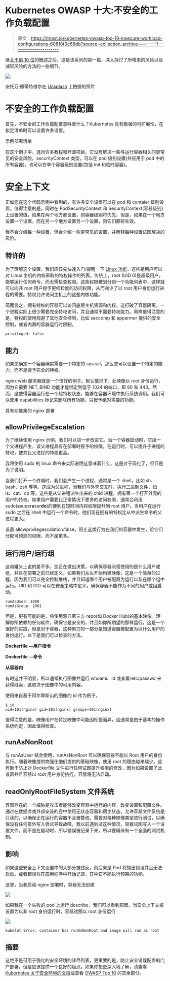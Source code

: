 # Kubernetes OWASP 十大:不安全的工作负载配置

> 原文：<https://itnext.io/kubernetes-owasp-top-10-insecure-workload-configurations-60818f0c68db?source=collection_archive---------1----------------------->

继[关于前 10 位](https://medium.com/@scotta01/kubernetes-owasp-top-10-intro-73943be7add2)的概述之后，这是该系列的第一篇，深入探讨了所带来的风险以及减轻风险的方法的一些细节。

![](img/e31f343053c79f6a71dbc64b431f7f7b.png)

安托万·佩蒂特维尔在 [Unsplash](https://unsplash.com?utm_source=medium&utm_medium=referral) 上拍摄的照片

# 不安全的工作负载配置

首先，不安全的工作负载配置意味着什么？Kubernetes 具有极强的可扩展性，在拟定清单时可以设置许多设置。

示例部署清单

在这个例子中，连同许多教程和开源项目，它没有解决一些与运行容器相关的更常见的安全风险。securityContext 类型，可以在 pod 级别设置(并应用于 pod 中的所有容器)，也可以在单个容器级别设置(包括 Init 和临时容器)。

# 安全上下文

正如您在这个代码示例中看到的，有许多安全设置可以在 pod 和 contaier 级别设置。值得注意的是，同时在 PodSecurityContext 和 SecurityContext(容器级别)上设置的值，如果在两个地方都设置，则容器级别将优先，但是，如果在一个地方设置一个设置，而在另一个地方设置另一个设置，则它们都将生效。

我不会介绍每一种设置，但会介绍一些更常见的设置，并解释每种设置试图解决的风险。

## 特许的

为了理解这个设置，我们应该先快速入门/提醒一下 [Linux 功能](https://man7.org/linux/man-pages/man7/capabilities.7.html)。这些是用户可以对 Linux 主机的内核采取的特权操作的列表。传统上，root (UID 0)是超级用户，能够运行任何命令，而无需检查权限。这些权限被划分到一个功能列表中，这样就可以向非 root 用户授予更细粒度的访问权限，从而减少了以 root 用户身份运行进程的需要。特权允许访问主机上的这些内核功能。

简而言之，拥有特权的容器可以访问底层主机资源和内核，这打破了容器隔离。一个进程实际上很少需要完全特权访问，并且通常不需要特权能力。同样值得注意的是，特权的使用规避了其他安全控制，比如 seccomp 和 apparmor 提供的安全控制，或者内置的容器运行时限制。

```
privileged: false
```

## 能力

如果您确定一个容器确实需要一个特定的 syscall，那么您可以设置一个特定的能力，而不是授予完全的特权。

nginx web 服务器就是一个很好的例子。默认情况下，此映像以 root 身份运行，因为它需要 NET_BIND 功能才能绑定到低于 1024 的端口，即 80 和 443。然而，这使得容器运行在一个超特权状态，能够在容器环境中执行系统调用。我们可以使用 capabilities 标记来删除所有功能，只授予绝对需要的功能。

具有功能集的 nginx 部署

## allowPrivilegeEscalation

为了继续使用 nginx 示例，我们可以进一步改进它。当一个容器启动时，它由一个父进程产生，该父进程具有在部署时授予的权限。在运行时，可以提升子进程的特权，使其比父进程的特权更高。

我将使用 sudo 的 linux 命令来实际说明这意味着什么，这是过于简化了，但只是为了说明。

当我们打开一个终端时，我们会产生一个进程，通常是一个 shell，比如 sh、bash、zsh 等等。这成为父进程，当我们与外壳交互时，执行二进制文件，如 ls、cat、cp 等。这些是从父进程派生出来的 chid 进程，拥有第一个打开外壳的用户的特权。如果用户需要比正常情况下更多的访问权限，通常会利用 sudo(**s**super**u**ser**do**)的便利在短时间内将权限提升到 root 用户。当用户在运行 sudo 之后在 shell 中运行一个命令时，他们现在拥有的特权比从中派生命令的父进程更大。

设置 allowprivilegescalation:false，阻止这类行为在我们的容器中发生，给它们分配可预测的权限，而不是更多。

## **运行用户/运行组**

这和罐头上说的差不多。您正在做出决策，以确保容器流程使用的是什么用户或组，并且在部署之前已经定义。如果我们从头开始构建映像，这是一个简单的过程，因为我们可以完全控制堆栈，并且知道哪个用户被配置为运行以及在哪个组中运行。UID 和 GID 可以在安全策略中定义，确保容器不能作为不同的用户或组启动。

```
runAsUser: 1000
runAsGroup: 1001
```

但是，更有可能的是，将使用源自第三方 repo(如 Docker Hub)的基本映像。理解你所依赖的任何软件，确保它是安全的，并且如你所期望的那样运行，这是一个很好的实践，但是对于容器，这种努力的一部分是知道容器被配置为以什么用户的身份运行。以下是我们可以检查的方法。

**Dockerfile —用户指令**

**Dockerfile —命令**

**从容器内**

有时这并不明显，所以通常执行图像并运行 whoami、id 或查看/etc/passwd 来获得线索，这取决于图像中的可用内容。

使用来自基于阿尔卑斯山的图像的 id 作为例子。

```
$ id
uid=101(nginx) gid=101(nginx) groups=101(nginx)
```

值得注意的是，映像用户在特定映像中可能因标签而异，这通常是由于基本的操作系统约定，因此值得检查。

## runAsNonRoot

与 runAsUser 结合使用，runAsNonRoot 可以确保容器不能以 Root 用户的身份执行。随着映像提供商强化他们提供的基础映像，使用 root 的理由越来越少。这有助于防止对 Dockerfile 文件进行任何试图提升权限的修改，因为如果设置了此设置并且容器以 root 用户身份执行，容器将无法启动。

## readOnlyRootFileSystem 文件系统

容器存在的一个威胁是攻击者能够改变容器中运行的内容，改变设置和配置文件。通过在数据库或外部安装的卷中使用无状态容器和宿主状态，允许容器文件系统是只读的，以确保正在运行的容器不会被篡改。需要对每种映像类型进行测试，以确保没有任何意外写入尝试导致故障。我以前遇到过这种情况，容器试图写入一个设置文件，而不是在启动时，所以错误被记录下来，所以要确保有一个全面的测试机制。

## 影响

如果这些安全上下文设置中的大部分被违反，则后果是 Pod 将抛出错误并且无法启动，或者错误将在应用程序中开始记录，其中它不能执行预期的功能。

这里，当我启动 nginx 部署时，容器无法创建

![](img/aa3618d7b0ead92a6191e43577e1b946.png)

如果我在一个失败的 pod 上运行 describe，我们可以看到原因，当安全上下文被设置为以非 root 身份运行时，容器试图以 root 身份运行

![](img/6b646f5c3048ae7e9f2d3a7271795746.png)

```
kubelet Error: container has runAsNonRoot and image will run as root
```

## 摘要

这绝不是可用于强化的安全环境的详尽列表，更重要的是，防止安全错误配置的门户部署，但是应该提供一个良好的起点。如果你想更深入地了解，请查看 [Kubernetes 关于安全环境的文档](https://medium.com/@scotta01/kubernetes-owasp-top-10-insecure-workload-configurations-60818f0c68db)或查看 [OWASP Top 10](https://owasp.org/www-project-kubernetes-top-ten/) 的其余部分。